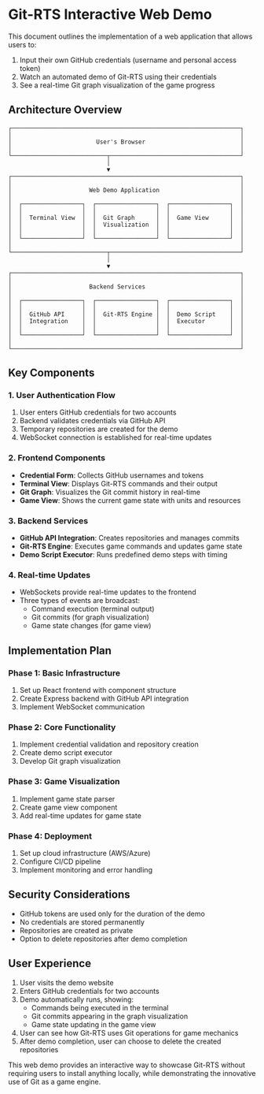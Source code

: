 # Git-RTS Interactive Web Demo

This document outlines the implementation of a web application that allows users to:
1. Input their own GitHub credentials (username and personal access token)
2. Watch an automated demo of Git-RTS using their credentials
3. See a real-time Git graph visualization of the game progress

## Architecture Overview

```
┌─────────────────────────────────────────────────────────────────┐
│                                                                 │
│                        User's Browser                           │
│                                                                 │
└───────────────────────────┬─────────────────────────────────────┘
                            │
                            ▼
┌─────────────────────────────────────────────────────────────────┐
│                                                                 │
│                      Web Demo Application                       │
│                                                                 │
│  ┌─────────────────┐  ┌─────────────────┐  ┌─────────────────┐  │
│  │                 │  │                 │  │                 │  │
│  │  Terminal View  │  │  Git Graph      │  │  Game View      │  │
│  │                 │  │  Visualization  │  │                 │  │
│  │                 │  │                 │  │                 │  │
│  └─────────────────┘  └─────────────────┘  └─────────────────┘  │
│                                                                 │
└───────────────────────────┬─────────────────────────────────────┘
                            │
                            ▼
┌─────────────────────────────────────────────────────────────────┐
│                                                                 │
│                      Backend Services                           │
│                                                                 │
│  ┌─────────────────┐  ┌─────────────────┐  ┌─────────────────┐  │
│  │                 │  │                 │  │                 │  │
│  │  GitHub API     │  │  Git-RTS Engine │  │  Demo Script    │  │
│  │  Integration    │  │                 │  │  Executor       │  │
│  │                 │  │                 │  │                 │  │
│  └─────────────────┘  └─────────────────┘  └─────────────────┘  │
│                                                                 │
└─────────────────────────────────────────────────────────────────┘
```

## Key Components

### 1. User Authentication Flow

1. User enters GitHub credentials for two accounts
2. Backend validates credentials via GitHub API
3. Temporary repositories are created for the demo
4. WebSocket connection is established for real-time updates

### 2. Frontend Components

- **Credential Form**: Collects GitHub usernames and tokens
- **Terminal View**: Displays Git-RTS commands and their output
- **Git Graph**: Visualizes the Git commit history in real-time
- **Game View**: Shows the current game state with units and resources

### 3. Backend Services

- **GitHub API Integration**: Creates repositories and manages commits
- **Git-RTS Engine**: Executes game commands and updates game state
- **Demo Script Executor**: Runs predefined demo steps with timing

### 4. Real-time Updates

- WebSockets provide real-time updates to the frontend
- Three types of events are broadcast:
  - Command execution (terminal output)
  - Git commits (for graph visualization)
  - Game state changes (for game view)

## Implementation Plan

### Phase 1: Basic Infrastructure

1. Set up React frontend with component structure
2. Create Express backend with GitHub API integration
3. Implement WebSocket communication

### Phase 2: Core Functionality

1. Implement credential validation and repository creation
2. Create demo script executor
3. Develop Git graph visualization

### Phase 3: Game Visualization

1. Implement game state parser
2. Create game view component
3. Add real-time updates for game state

### Phase 4: Deployment

1. Set up cloud infrastructure (AWS/Azure)
2. Configure CI/CD pipeline
3. Implement monitoring and error handling

## Security Considerations

- GitHub tokens are used only for the duration of the demo
- No credentials are stored permanently
- Repositories are created as private
- Option to delete repositories after demo completion

## User Experience

1. User visits the demo website
2. Enters GitHub credentials for two accounts
3. Demo automatically runs, showing:
   - Commands being executed in the terminal
   - Git commits appearing in the graph visualization
   - Game state updating in the game view
4. User can see how Git-RTS uses Git operations for game mechanics
5. After demo completion, user can choose to delete the created repositories

This web demo provides an interactive way to showcase Git-RTS without requiring users to install anything locally, while demonstrating the innovative use of Git as a game engine.
